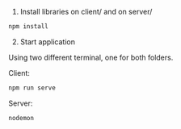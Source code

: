 1. Install libraries on client/ and on server/

```bash
npm install
```

2. Start application

Using two different terminal, one for both folders.

Client:
```bash
npm run serve
```

Server:
```bash
nodemon
```
